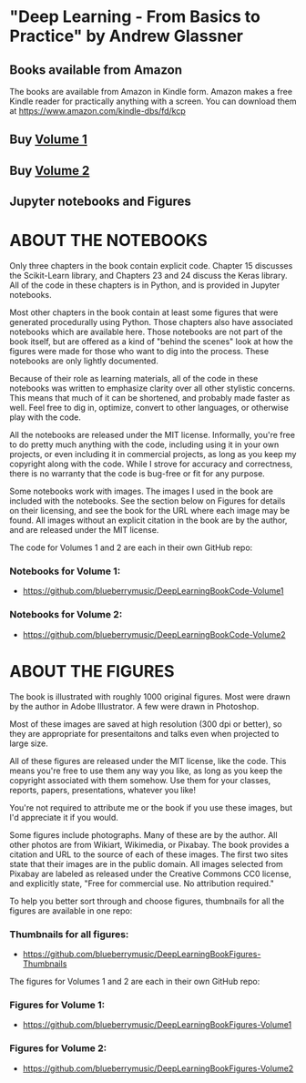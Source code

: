 # "Deep Learning - From Basics to Practice" by Andrew Glassner

## Books available from Amazon

The books are available from Amazon in Kindle form. Amazon makes a
free Kindle reader for practically anything with a screen. You can
download them at https://www.amazon.com/kindle-dbs/fd/kcp

## Buy [Volume 1](http://amzn.to/2F4nz7k)
## Buy [Volume 2](http://amzn.to/2EQtPR2)

## Jupyter notebooks and Figures


# ABOUT THE NOTEBOOKS 

  Only three chapters in the book contain explicit code. Chapter 15 discusses
  the Scikit-Learn library, and Chapters 23 and 24 discuss the Keras library. All of
  the code in these chapters is in Python, and is provided in Jupyter notebooks.
  
  Most other chapters in the book contain at least some figures that were generated
  procedurally using Python. Those chapters also have associated notebooks which are
  available here. Those notebooks are not part of the book itself, but are offered 
  as a kind of "behind the scenes" look at how the figures were made for those who
  want to dig into the process. These notebooks are only lightly documented.
  
  Because of their role as learning materials, all of the code in these notebooks
  was written to emphasize clarity over all other stylistic concerns. This means
  that much of it can be shortened, and probably made faster as well. Feel free
  to dig in, optimize, convert to other languages, or otherwise play with the code.  
  
  All the notebooks are released under the MIT license. Informally, you're free to 
  do pretty much anything with the code, including using it in your own projects,
  or even including it in commercial projects, as long as you keep my copyright
  along with the code. While I strove for accuracy and correctness, there is no 
  warranty that the code is bug-free or fit for any purpose.
  
  Some notebooks work with images. The images I used in the book are included
  with the notebooks. See the section below on Figures for details on their
  licensing, and see the book for the URL where each image may be found. All images
  without an explicit citation in the book are by the author, and are released
  under the MIT license.
  
  The code for Volumes 1 and 2 are each in their own GitHub repo: 
  
### Notebooks for Volume 1:
  * https://github.com/blueberrymusic/DeepLearningBookCode-Volume1
  
### Notebooks for Volume 2:
  * https://github.com/blueberrymusic/DeepLearningBookCode-Volume2
     
# ABOUT THE FIGURES 

  The book is illustrated with roughly 1000 original figures. Most were drawn
  by the author in Adobe Illustrator. A few were drawn in Photoshop.
  
  Most of these images are saved at high resolution (300 dpi or better), so
  they are appropriate for presentaitons and talks even when projected
  to large size.
  
  All of these figures are released under the MIT license, like the code. This
  means you're free to use them any way you like, as long as you keep the 
  copyright associated with them somehow. Use them for your classes,
  reports, papers, presentations, whatever you like!
  
  You're not required to attribute me or the book if you use these images, 
  but I'd appreciate it if you would. 
  
  Some figures include photographs. Many of these are by the author. All other
  photos are from Wikiart, Wikimedia, or Pixabay. The book provides a citation
  and URL to the source of each of these images. The first two sites state that
  their images are in the public domain. All images selected from Pixabay are 
  labeled as released under the Creative Commons CC0 license, and explicitly
  state, "Free for commercial use. No attribution required."
  
  To help you better sort through and choose figures, thumbnails for all 
  the figures are available in one repo:
  
### Thumbnails for all figures:
  * https://github.com/blueberrymusic/DeepLearningBookFigures-Thumbnails
  
  The figures for Volumes 1 and 2 are each in their own GitHub repo:
  
### Figures for Volume 1:
  * https://github.com/blueberrymusic/DeepLearningBookFigures-Volume1
  
### Figures for Volume 2:
  * https://github.com/blueberrymusic/DeepLearningBookFigures-Volume2

